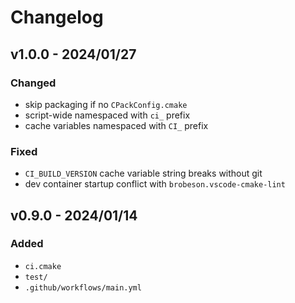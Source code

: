 # Changelog

## v1.0.0 - 2024/01/27

### Changed

- skip packaging if no `CPackConfig.cmake`
- script-wide namespaced with `ci_` prefix
- cache variables namespaced with `CI_` prefix

### Fixed

- `CI_BUILD_VERSION` cache variable string breaks without git
- dev container startup conflict with `brobeson.vscode-cmake-lint`

## v0.9.0 - 2024/01/14

### Added

- `ci.cmake`
- `test/`
- `.github/workflows/main.yml`
